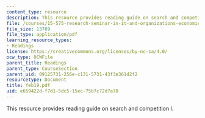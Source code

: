 ```yaml
---
content_type: resource
description: This resource provides reading guide on search and competition I.
file: /courses/15-575-research-seminar-in-it-and-organizations-economic-perspectives-spring-2004/e659422df7d15dc515ec75b7c72d7a78_feb19.pdf
file_size: 13789
file_type: application/pdf
learning_resource_types:
- Readings
license: https://creativecommons.org/licenses/by-nc-sa/4.0/
ocw_type: OCWFile
parent_title: Readings
parent_type: CourseSection
parent_uid: 09125731-256e-c131-5731-43f3e361d2f2
resourcetype: Document
title: feb19.pdf
uid: e659422d-f7d1-5dc5-15ec-75b7c72d7a78
---
```

This resource provides reading guide on search and competition I.